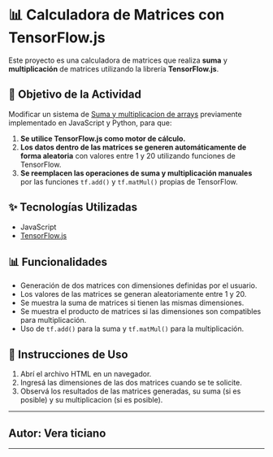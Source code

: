 # 📊 Calculadora de Matrices con TensorFlow.js

Este proyecto es una calculadora de matrices que realiza **suma** y **multiplicación** de matrices utilizando la librería **TensorFlow.js**.

## 🧠 Objetivo de la Actividad

Modificar un sistema de [Suma y multiplicacion de arrays](https://github.com/Ticii18/Suma-Multiplicaciones-De-Arrays) previamente implementado  en JavaScript y Python, para que:

1. **Se utilice TensorFlow.js como motor de cálculo.**
2. **Los datos dentro de las matrices se generen automáticamente de forma aleatoria** con valores entre 1 y 20 utilizando funciones de TensorFlow.
3. **Se reemplacen las operaciones de suma y multiplicación manuales** por las funciones `tf.add()` y `tf.matMul()` propias de TensorFlow.

## ✨ Tecnologías Utilizadas

- JavaScript 
- [TensorFlow.js](https://www.tensorflow.org/js) 

## 📊 Funcionalidades

- Generación de dos matrices con dimensiones definidas por el usuario.
- Los valores de las matrices se generan aleatoriamente entre 1 y 20.
- Se muestra la suma de matrices si tienen las mismas dimensiones.
- Se muestra el producto de matrices si las dimensiones son compatibles para multiplicación.
- Uso de `tf.add()` para la suma y `tf.matMul()` para la multiplicación.



## 🔧 Instrucciones de Uso

1. Abrí el archivo HTML en un navegador.
2. Ingresá las dimensiones de las dos matrices cuando se te solicite.
3. Observá los resultados de las matrices generadas, su suma (si es posible) y su multiplicacion (si es posible).

---

## Autor: Vera ticiano
---
